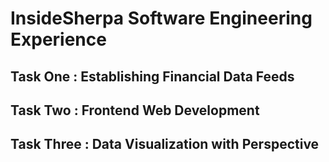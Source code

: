 # InsideSherpa Software Engineering Experience

## Task One : Establishing Financial Data Feeds

## Task Two : Frontend Web Development

## Task Three : Data Visualization with Perspective